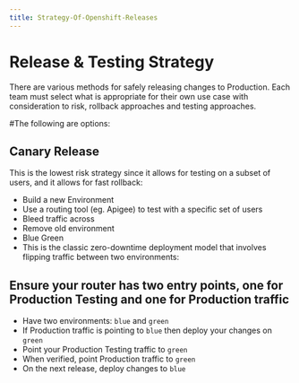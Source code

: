 ```yaml
---
title: Strategy-Of-Openshift-Releases
---
```


# Release & Testing Strategy
There are various methods for safely releasing changes to Production. Each team must select what is appropriate for their own use case with consideration to risk, rollback approaches and testing approaches.

#The following are options:

## Canary Release
This is the lowest risk strategy since it allows for testing on a subset of users, and it allows for fast rollback:

* Build a new Environment
* Use a routing tool (eg. Apigee) to test with a specific set of users
* Bleed traffic across
* Remove old environment
* Blue Green
* This is the classic zero-downtime deployment model that involves flipping traffic between two environments:

## Ensure your router has two entry points, one for Production Testing and one for Production traffic
* Have two environments: `blue` and `green`
* If Production traffic is pointing to `blue` then deploy your changes on `green`
* Point your Production Testing traffic to `green`
* When verified, point Production traffic to `green`
* On the next release, deploy changes to `blue`

